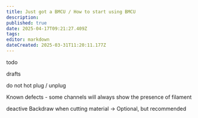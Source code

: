 ```yaml
---
title: Just got a BMCU / How to start using BMCU
description: 
published: true
date: 2025-04-17T09:21:27.409Z
tags: 
editor: markdown
dateCreated: 2025-03-31T11:20:11.177Z
---
```


todo

drafts

do not hot plug / unplug

Known defects - some channels will always show the presence of filament

deactive Backdraw when cutting material -> Optional, but recommended